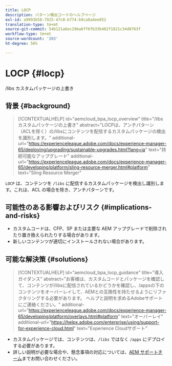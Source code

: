 ```yaml
---
title: LOCP
description: パターン検出コードのヘルプページ
exl-id: a9993b58-7925-47c0-b774-b9ca8a4ee052
translation-type: tm+mt
source-git-commit: 54b121a6ec29ba6ff6fb33b402f1821c34d0763f
workflow-type: tm+mt
source-wordcount: '203'
ht-degree: 56%

---
```


# LOCP {#locp}

/libs カスタムパッケージの上書き

## 背景 {#background}

>[!CONTEXTUALHELP]
>id="aemcloud_bpa_locp_overview"
>title="/libs カスタムパッケージの上書き"
>abstract="LOCPは、アンチパターン（ACLを除く）の/libsにコンテンツを配信するカスタムパッケージの検出を識別します。"
>additional-url="https://experienceleague.adobe.com/docs/experience-manager-65/deploying/upgrading/sustainable-upgrades.html?lang=ja" text="持続可能なアップグレード"
>additional-url="https://experienceleague.adobe.com/docs/experience-manager-65/developing/platform/sling-resource-merger.html#platform" text="Sling Resource Merger"

`LOCP` は、コンテンツを `/libs` に配信するカスタムパッケージを検出し識別します。これは、ACL の場合を除き、アンチパターンです。

## 可能性のある影響およびリスク {#implications-and-risks}

* カスタムコードは、CFP、SP または主要な AEM アップグレードで削除されたり置き換えられたりする場合があります。
* 新しいコンテンツが適切にインストールされない場合があります。

## 可能な解決策 {#solutions}

>[!CONTEXTUALHELP]
>id="aemcloud_bpa_locp_guidance"
>title="導入ガイダンス"
>abstract="お客様は、カスタムコードとパッケージを確認して、コンテンツが/libsに配信されているかどうかを確認し、/appsの下のコンテンツをオーバーレイして、AEMとの互換性を持たせるようにリファクタリングする必要があります。 ヘルプと説明を求めるAdobeサポートにご連絡ください。"
>additional-url="https://experienceleague.adobe.com/docs/experience-manager-65/developing/platform/overlays.html#platform" text="オーバーレイ"
>additional-url="https://helpx.adobe.com/enterprise/using/support-for-experience-cloud.html" text="Experience Cloudサポート"

* カスタムパッケージでは、コンテンツは、`/libs` ではなく `/apps` にデプロイする必要があります。
* 詳しい説明が必要な場合や、懸念事項の対応については、[AEM サポートチーム](https://helpx.adobe.com/jp/enterprise/using/support-for-experience-cloud.html)までお問い合わせください。
